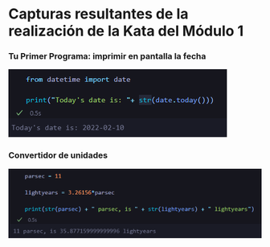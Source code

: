# Capturas resultantes de la realización de la Kata del Módulo 1

### Tu Primer Programa: imprimir en pantalla la fecha
![alt text](https://github.com/CorSalOmar/katas_python_LaunchX/blob/main/images/kata1/1PrimerPrograma.png)

### Convertidor de unidades
![alt text](https://github.com/CorSalOmar/katas_python_LaunchX/blob/main/images/kata1/2.ConvertidordeUnidades.png)